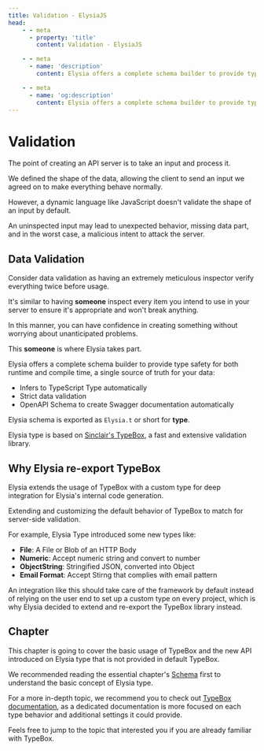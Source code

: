 ```yaml
---
title: Validation - ElysiaJS
head:
    - - meta
      - property: 'title'
        content: Validation - ElysiaJS

    - - meta
      - name: 'description'
        content: Elysia offers a complete schema builder to provide type safety for both runtime and compile time, a single source of truth for your data with TypeBox.

    - - meta
      - name: 'og:description'
        content: Elysia offers a complete schema builder to provide type safety for both runtime and compile time, a single source of truth for your data with TypeBox.
---
```


# Validation
The point of creating an API server is to take an input and process it.

We defined the shape of the data, allowing the client to send an input we agreed on to make everything behave normally.

However, a dynamic language like JavaScript doesn't validate the shape of an input by default.

An uninspected input may lead to unexpected behavior, missing data part, and in the worst case, a malicious intent to attack the server.

## Data Validation
Consider data validation as having an extremely meticulous inspector verify everything twice before usage.

It's similar to having **someone** inspect every item you intend to use in your server to ensure it's appropriate and won't break anything.

In this manner, you can have confidence in creating something without worrying about unanticipated problems.

This **someone** is where Elysia takes part.

Elysia offers a complete schema builder to provide type safety for both runtime and compile time, a single source of truth for your data:

- Infers to TypeScript Type automatically
- Strict data validation
- OpenAPI Schema to create Swagger documentation automatically

Elysia schema is exported as `Elysia.t` or short for **type**.

Elysia type is based on [Sinclair's TypeBox](https://github.com/sinclairzx81/typebox), a fast and extensive validation library.

## Why Elysia re-export TypeBox
Elysia extends the usage of TypeBox with a custom type for deep integration for Elysia's internal code generation.

Extending and customizing the default behavior of TypeBox to match for server-side validation.

For example, Elysia Type introduced some new types like:
- **File**: A File or Blob of an HTTP Body
- **Numeric**: Accept numeric string and convert to number
- **ObjectString**: Stringified JSON, converted into Object
- **Email Format**: Accept Stirng that complies with email pattern

An integration like this should take care of the framework by default instead of relying on the user end to set up a custom type on every project, which is why Elysia decided to extend and re-export the TypeBox library instead.

## Chapter
This chapter is going to cover the basic usage of TypeBox and the new API introduced on Elysia type that is not provided in default TypeBox.

We recommended reading the essential chapter's [Schema](http://localhost:5173/new/essential/schema.html) first to understand the basic concept of Elysia type.

For a more in-depth topic, we recommend you to check out [TypeBox documentation](https://github.com/sinclairzx81/typebox), as a dedicated documentation is more focused on each type behavior and additional settings it could provide.

Feels free to jump to the topic that interested you if you are already familiar with TypeBox.
